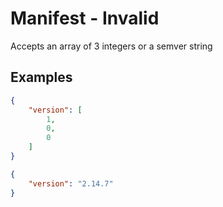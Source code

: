 # Manifest - Invalid

Accepts an array of 3 integers or a semver string

## Examples

```json
{
    "version": [
        1,
        0,
        0
    ]
}
```

```json
{
    "version": "2.14.7"
}
```
